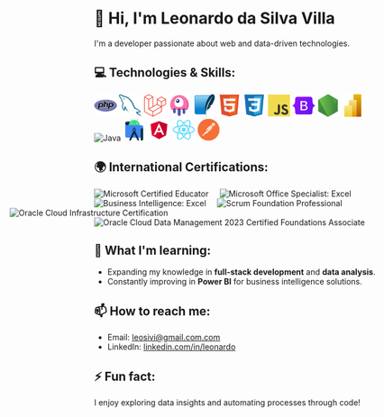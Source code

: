 # 👋 Hi, I'm Leonardo da Silva Villa

I'm a developer passionate about web and data-driven technologies.

## 💻 Technologies & Skills:
<div>
  <img src="https://github.com/LeonardoVilla/villaIcon/blob/main/php-original.svg" title="Java" alt="Java" width="40" height="40"/>
  <img src="https://github.com/LeonardoVilla/villaIcon/blob/main/mysql-original.svg" title="Java" alt="Java" width="40" height="40"/>
  <img src="https://github.com/LeonardoVilla/villaIcon/blob/main/laravel-original.svg" title="Java" alt="Java" width="40" height="40"/>
  <img src="https://github.com/LeonardoVilla/villaIcon/blob/main/livewire-original.svg" title="Java" alt="Java" width="40" height="40"/>
  <img src="https://github.com/LeonardoVilla/villaIcon/blob/main/sqlite-original.svg" title="Java" alt="Java" width="40" height="40"/>
  <img src="https://github.com/LeonardoVilla/villaIcon/blob/main/html5-original.svg" title="Java" alt="Java" width="40" height="40"/>
  <img src="https://github.com/LeonardoVilla/villaIcon/blob/main/css3-original.svg" title="Java" alt="Java" width="40" height="40"/>
  <img src="https://github.com/LeonardoVilla/villaIcon/blob/main/javascript-original.svg" title="Java" alt="Java" width="40" height="40"/>
  <img src="https://github.com/LeonardoVilla/villaIcon/blob/main/bootstrap-original.svg" title="Java" alt="Java" width="40" height="40"/>
  <img src="https://github.com/LeonardoVilla/villaIcon/blob/main/nodejs-original.svg" title="Java" alt="Java" width="40" height="40"/>
  <img src="https://github.com/LeonardoVilla/villaIcon/blob/main/New_Power_BI_Logo.svg.png" title="Java" alt="Java" width="40" height="40"/>
  <img src="https://github.com/LeonardoVilla/villaIcon/blob/main/Microsoft_Office_Excel_(2019%E2%80%93present).svg.png" title="Java" alt="Java" width="40" height="40"/>
  <img src="https://github.com/LeonardoVilla/villaIcon/blob/main/androidstudio-original.svg" title="Java" alt="Java" width="40" height="40"/>
  <img src="https://github.com/LeonardoVilla/villaIcon/blob/main/angular-original.svg" title="Java" alt="Java" width="40" height="40"/>
  <img src="https://github.com/LeonardoVilla/villaIcon/blob/main/react-original.svg" title="Java" alt="Java" width="40" height="40"/>
  <img src="https://github.com/LeonardoVilla/villaIcon/blob/main/postman-original.svg" title="Java" alt="Java" width="40" height="40"/>
</div>


## 🌍 International Certifications:
![Microsoft Certified Educator](https://images.credly.com/size/80x80/images/54f7ea40-48bc-4217-b398-b81bae6de175/MCE.png)&nbsp;&nbsp;&nbsp;&nbsp;
![Microsoft Office Specialist: Excel](https://images.credly.com/size/80x80/images/9d2bcbe6-519f-4ed0-ad34-aca077421568/MOS_Excel.png)&nbsp;&nbsp;&nbsp;&nbsp;
![Business Intelligence: Excel](https://images.credly.com/size/80x80/images/9a13a2d2-c007-4260-81bd-bf5d1ffb9223/image.png)&nbsp;&nbsp;&nbsp;&nbsp;
![Scrum Foundation Professional](https://images.credly.com/size/80x80/images/4e3d6f9f-55d7-4ea7-b0e6-f4d4ff543e22/image.png)<img src="https://brm-workforce.oracle.com/pdf/certview/images/OCIF2023CA.png" alt="Oracle Cloud Infrastructure Certification" width="160" height="80" style="margin-left: -150px;">
<img class="rc10img" src="https://brm-workforce.oracle.com/pdf/certview/images/OCDMF2023.png" alt="Oracle Cloud Data Management 2023 Certified Foundations Associate" style="width: 160px; height: 80px; object-fit: cover; margin:0 auto;">

## 🌱 What I'm learning:
- Expanding my knowledge in **full-stack development** and **data analysis**.
- Constantly improving in **Power BI** for business intelligence solutions.

## 📫 How to reach me:
- Email: leosivi@gmail.com.com
- LinkedIn: [linkedin.com/in/leonardo](https://www.linkedin.com/in/leonardotech/)

## ⚡ Fun fact:
I enjoy exploring data insights and automating processes through code!
